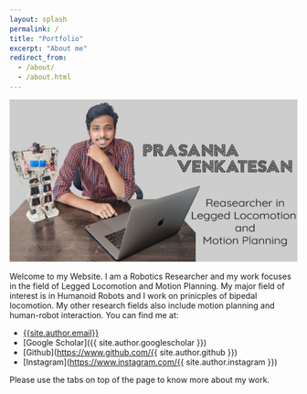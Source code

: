 ```yaml
---
layout: splash
permalink: /
title: "Portfolio"
excerpt: "About me"
redirect_from: 
  - /about/
  - /about.html
---
```


<img src="/images/welcomePic.jpg" alt="Welcome" />

Welcome to my Website. I am a Robotics Researcher and my work focuses in the field of Legged Locomotion and Motion Planning. My major field of interest is in Humanoid Robots and I work on prinicples of bipedal locomotion. My other research fields also include motion planning and human-robot interaction. You can find me at: 

* <i class="fa fa-fw fa-envelope" aria-hidden="true"></i> [{{site.author.email}}](mailto:{{site.author.email}})
* <i class="fas fa-fw fa-graduation-cap" aria-hidden="true"></i> [Google Scholar]({{ site.author.googlescholar }})
* <i class="fab fa-fw fa-github" aria-hidden="true"></i> [Github](https://www.github.com/{{ site.author.github }})
* <i class="fab fa-fw fa-instagram" aria-hidden="true"></i> [Instagram](https://www.instagram.com/{{ site.author.instagram }})

Please use the tabs on top of the page to know more about my work.



